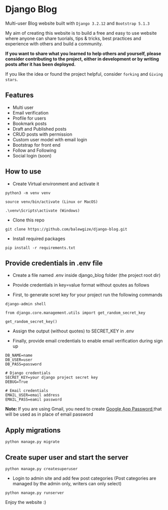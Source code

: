 # Django Blog

Multi-user Blog website built with ```Django 3.2.12``` and ```Bootstrap 5.1.3```

My aim of creating this website is to build a free and easy to use website where anyone can share tuorials, tips & tricks, best practices and experience with others and build a community.

<strong>If you want to share what you learned to help others and yourself, please consider
 contributing to the project, either in development or by writing posts after it has been deployed. </strong>

If you like the idea or found the project helpful, consider ```forking``` and ```Giving stars```.

## Features
- Multi user
- Email verification
- Profile for users
- Bookmark posts 
- Draft and Published posts
- CRUD posts with permission
- Custom user model with email login
- Bootstrap for front end
- Follow and Following 
- Social login (soon)


## How to use

- Create Virtual environment and activate it
```
python3 -m venv venv
```
```
source venv/bin/activate (Linux or MacOS)
```
```
.\venv\Scripts\activate (Windows)
```

- Clone this  repo
```
git clone https://github.com/balewgize/django-blog.git
```

- Install required packages
```
pip install -r requirements.txt
```

## Provide credentials in .env file
- Create a file named .env inside django_blog folder (the project root dir)

- Provide credentials in key=value format without qoutes as follows

- First, to generate scret key for your project run the following commands

```
django-admin shell
```
```
from django.core.management.utils import get_random_secret_key
```
```
get_random_secret_key()
```
- Assign the output (without quotes) to SECRET_KEY in .env 

- Finally, provide email credentials to enable email verification during sign up

```
DB_NAME=name
DB_USER=user
DB_PASS=password

# Django credentials
SECRET_KEY=your django project secret key
DEBUG=True

# Email credentials
EMAIL_USER=email address
EMAIL_PASS=eamil password
```

<strong>Note: </strong> If you are using Gmail, you need to create 
<a href="https://myaccount.google.com/apppasswords">Google App Password </a> that
will be used as in place of email password

## Apply migrations
```
python manage.py migrate
```

## Create super user and start the server
```
python manage.py createsuperuser
```

- Login to admin site and add few post categories
(Post categories are managed by the admin only, writers can only select)

```
python manage.py runserver
```

Enjoy the website :)